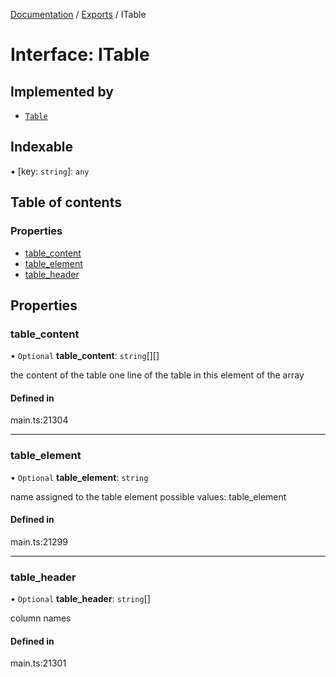 [Documentation](../README.md) / [Exports](../modules.md) / ITable

# Interface: ITable

## Implemented by

- [`Table`](../classes/Table.md)

## Indexable

▪ [key: `string`]: `any`

## Table of contents

### Properties

- [table\_content](ITable.md#table_content)
- [table\_element](ITable.md#table_element)
- [table\_header](ITable.md#table_header)

## Properties

### table\_content

• `Optional` **table\_content**: `string`[][]

the content of the table
one line of the table in this element of the array

#### Defined in

main.ts:21304

___

### table\_element

• `Optional` **table\_element**: `string`

name assigned to the table element
possible values:
table_element

#### Defined in

main.ts:21299

___

### table\_header

• `Optional` **table\_header**: `string`[]

column names

#### Defined in

main.ts:21301
